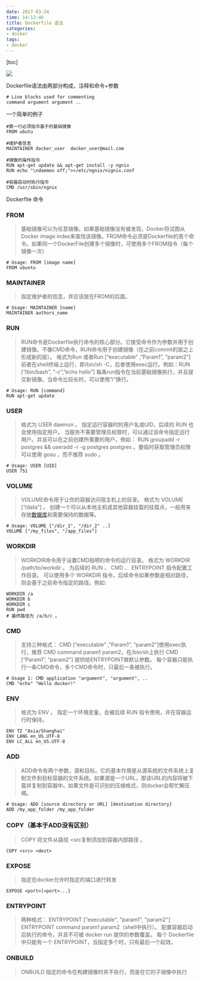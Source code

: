 ```yaml
---
date: 2017-03-24
time: 14:12:46
title: Dockerfile 语法
categories:
- docker
tags:
- docker
---
```


[toc]

![](http://upload-images.jianshu.io/upload_images/1044756-28cdc48f58802c20.jpg?imageMogr2/auto-orient/strip%7CimageView2/2/w/1240)


Dockerfile语法由两部分构成，注释和命令+参数

```
# Line blocks used for commenting
command argument argument ..
```
一个简单的例子
```
#第一行必须指令基于的基础镜像
FROM ubutu

#维护者信息
MAINTAINER docker_user  docker_user@mail.com

#镜像的操作指令
RUN apt-get update && apt-get install -y ngnix 
RUN echo "\ndaemon off;">>/etc/ngnix/nignix.conf

#容器启动时执行指令
CMD /usr/sbin/ngnix
```

Dockerfile 命令

### FROM
> 基础镜像可以为任意镜像。如果基础镜像没有被发现，Docker将试图从Docker image index来查找该镜像。FROM命令必须是Dockerfile的首个命令。如果同一个DockerFile创建多个镜像时，可使用多个FROM指令（每个镜像一次）

```
# Usage: FROM [image name]
FROM ubuntu 
```

### MAINTAINER
> 指定维护者的信息，并应该放在FROM的后面。

```
# Usage: MAINTAINER [name]
MAINTAINER authors_name 
```

### RUN
> RUN命令是Dockerfile执行命令的核心部分。它接受命令作为参数并用于创建镜像。不像CMD命令，RUN命令用于创建镜像（在之前commit的层之上形成新的层）。
> 格式为Run 或者Run [“executable” ,”Param1”, “param2”] 
> 前者在shell终端上运行，即/bin/sh -C，后者使用exec运行。例如：RUN [“/bin/bash”, “-c”,”echo hello”] 
> 每条run指令在当前基础镜像执行，并且提交新镜像。当命令比较长时，可以使用“/”换行。

```
# Usage: RUN [command]
RUN apt-get update 
```

### USER
> 格式为 USER daemon 。
> 指定运行容器时的用户名或UID，后续的 RUN 也会使用指定用户。
> 当服务不需要管理员权限时，可以通过该命令指定运行用户。并且可以在之前创建所需要的用户，例如： RUN groupadd -r postgres && useradd -r -g postgres postgres 。要临时获取管理员权限可以使用 gosu ，而不推荐 sudo 。

```
# Usage: USER [UID]
USER 751
```

### VOLUME

> VOLUME命令用于让你的容器访问宿主机上的目录。
> 格式为 VOLUME [“/data”] 。
> 创建一个可以从本地主机或其他容器挂载的挂载点，一般用来存放[数据库](http://lib.csdn.net/base/mysql)和需要保持的数据等。

```
# Usage: VOLUME ["/dir_1", "/dir_2" ..]
VOLUME ["/my_files", "/app_files"]
```

### WORKDIR

> WORKDIR命令用于设置CMD指明的命令的运行目录。
> 格式为 WORKDIR /path/to/workdir 。
> 为后续的 RUN 、 CMD 、 ENTRYPOINT 指令配置工作目录。
> 可以使用多个 WORKDIR 指令，后续命令如果参数是相对路径，则会基于之前命令指定的路径。例如:

```
WORKDIR /a 
WORKDIR b 
WORKDIR c 
RUN pwd 
# 最终路径为 /a/b/c 。
```

### CMD

> 支持三种格式： 
> CMD [“executable” ,”Param1”, “param2”]使用exec执行，推荐 
> CMD command param1 param2，在/bin/sh上执行 
> CMD [“Param1”, “param2”] 提供给ENTRYPOINT做默认参数。
> 每个容器只能执行一条CMD命令，多个CMD命令时，只最后一条被执行。

```
# Usage 1: CMD application "argument", "argument", ..
CMD "echo" "Hello docker!"
```

### ENV

> 格式为 ENV 。 指定一个环境变量，会被后续 RUN 指令使用，并在容器运行时保持。

```
ENV TZ "Asia/Shanghai"
ENV LANG en_US.UTF-8
ENV LC_ALL en_US.UTF-8
```

### ADD

> ADD命令有两个参数，源和目标。它的基本作用是从源系统的文件系统上复制文件到目标容器的文件系统。如果源是一个URL，那该URL的内容将被下载并复制到容器中。如果文件是可识别的压缩格式，则docker会帮忙解压缩。

```
# Usage: ADD [source directory or URL] [destination directory]
ADD /my_app_folder /my_app_folder 
```

### COPY（基本于ADD没有区别）

> COPY 将文件从路径 <src复制添加到容器内部路径 <dest>。

```
COPY <src> <dest>
```

### EXPOSE

> 指定在docker允许时指定的端口进行转发

```
EXPOSE <port>[<port>...]
```

### ENTRYPOINT

> 两种格式：
>    ENTRYPOINT ["executable", "param1", "param2"]
>    ENTRYPOINT command param1 param2（shell中执行）。
> 配置容器启动后执行的命令，并且不可被 docker run 提供的参数覆盖。
> 每个 Dockerfile 中只能有一个 ENTRYPOINT，当指定多个时，只有最后一个起效。

### ONBUILD

> ONBUILD 指定的命令在构建镜像时并不执行，而是在它的子镜像中执行